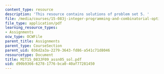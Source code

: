 ```yaml
---
content_type: resource
description: 'This resource contains solutions of problem set 5. '
file: /media/courses/15-083j-integer-programming-and-combinatorial-optimization-fall-2009/d90b936662781776bca040af77281450_MIT15_083JF09_assn05_sol.pdf
file_type: application/pdf
learning_resource_types:
- Assignments
ocw_type: OCWFile
parent_title: Assignments
parent_type: CourseSection
parent_uid: 036d2a3a-2279-3643-fd86-a541c71d8046
resourcetype: Document
title: MIT15_083JF09_assn05_sol.pdf
uid: d90b9366-6278-1776-bca0-40af77281450
---
```


